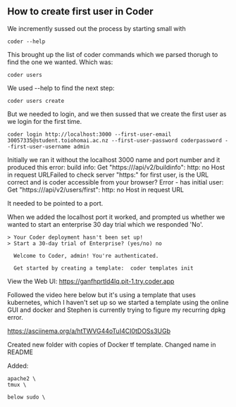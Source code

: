 ## How to create first user in Coder

We incremently sussed out the process by starting small with

```
coder --help
```

This brought up the list of coder commands which we parsed thorugh to find the one we wanted. 
Which was: 

```
coder users
```

We used --help to find the next step:

```
coder users create
```

But we needed to login, and we then sussed that we create the first user as we login for the first time. 

```
coder login http://localhost:3000 --first-user-email 30057335@student.toiohomai.ac.nz --first-user-password coderpassword --first-user-username admin
```

Initially we ran it without the localhost 3000 name and port number and it produced this error:
build info: Get "https:///api/v2/buildinfo": http: no Host in request URLFailed to check server "https:" for first user, is the URL correct and is coder accessible from your browser? Error - has initial user: Get "https:///api/v2/users/first": http: no Host in request URL

It needed to be pointed to a port. 

When we added the localhost port it worked, and prompted us whether we wanted to start an enterprise 30 day trial which we responded 'No'. 
```
> Your Coder deployment hasn't been set up!
> Start a 30-day trial of Enterprise? (yes/no) no
                                                            
  Welcome to Coder, admin! You're authenticated.            
                                                            
  Get started by creating a template:  coder templates init 
```

View the Web UI: https://ganfhprtld4lq.pit-1.try.coder.app 

Followed the video here below but it's using a template that uses kubernetes, which I haven't set up so we started a template using the online GUI and docker and Stephen is currently trying to figure my recurring dpkg error. 

https://asciinema.org/a/htTWVG44oTuI4CI0tDOSs3UGb


Created new folder with copies of Docker tf template. Changed name in README

Added:  

    apache2 \
    tmux \

    below sudo \

